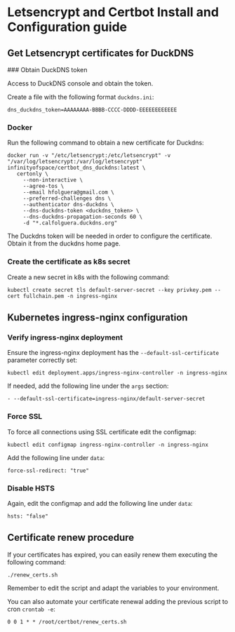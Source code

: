 # Letsencrypt and Certbot Install and Configuration guide

## Get Letsencrypt certificates for DuckDNS

### Obtain DuckDNS token

Access to DuckDNS console and obtain the token.


Create a file with the following format `duckdns.ini`:
```
dns_duckdns_token=AAAAAAAA-BBBB-CCCC-DDDD-EEEEEEEEEEEE
```

### Docker
Run the following command to obtain a new certificate for Duckdns:
```
docker run -v "/etc/letsencrypt:/etc/letsencrypt" -v "/var/log/letsencrypt:/var/log/letsencrypt" infinityofspace/certbot_dns_duckdns:latest \
   certonly \
     --non-interactive \
     --agree-tos \
     --email hfolguera@gmail.com \
     --preferred-challenges dns \
     --authenticator dns-duckdns \
     --dns-duckdns-token <duckdns_token> \
     --dns-duckdns-propagation-seconds 60 \
     -d "*.calfolguera.duckdns.org"
```

The Duckdns token will be needed in order to configure the certificate. Obtain it from the duckdns home page.

### Create the certificate as k8s secret
Create a new secret in k8s with the following command:
```
kubectl create secret tls default-server-secret --key privkey.pem --cert fullchain.pem -n ingress-nginx
```

## Kubernetes ingress-nginx configuration

### Verify ingress-nginx deployment
Ensure the ingress-nginx deployment has the `--default-ssl-certificate` parameter correctly set:

```
kubectl edit deployment.apps/ingress-nginx-controller -n ingress-nginx
```

If needed, add the following line under the `args` section:
```
- --default-ssl-certificate=ingress-nginx/default-server-secret
```

### Force SSL
To force all connections using SSL certificate edit the configmap:
```
kubectl edit configmap ingress-nginx-controller -n ingress-nginx
```

Add the following line under `data`:
```
force-ssl-redirect: "true"
```

### Disable HSTS
Again, edit the configmap and add the following line under `data`:
```
hsts: "false"
```

## Certificate renew procedure
If your certificates has expired, you can easily renew them executing the following command:
```
./renew_certs.sh
```

Remember to edit the script and adapt the variables to your environment.

You can also automate your certificate renewal adding the previous script to cron `crontab -e`:
```
0 0 1 * * /root/certbot/renew_certs.sh
```
